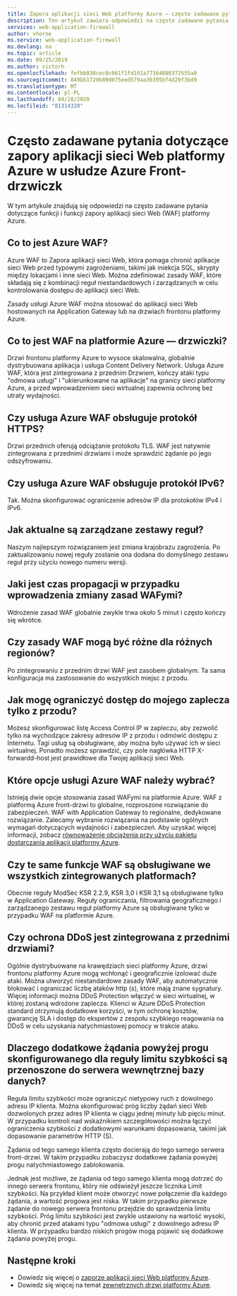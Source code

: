```yaml
---
title: Zapora aplikacji sieci Web platformy Azure — często zadawane pytania
description: Ten artykuł zawiera odpowiedzi na często zadawane pytania dotyczące zapory aplikacji sieci Web na platformie Azure
services: web-application-firewall
author: vhorne
ms.service: web-application-firewall
ms.devlang: na
ms.topic: article
ms.date: 09/25/2019
ms.author: victorh
ms.openlocfilehash: fefbb038cec0c061f1fd191a77164880372555a0
ms.sourcegitcommit: 849bb1729b89d075eed579aa36395bf4d29f3bd9
ms.translationtype: MT
ms.contentlocale: pl-PL
ms.lasthandoff: 04/28/2020
ms.locfileid: "81314320"
---
```

# <a name="frequently-asked-questions-for-azure-web-application-firewall-on-azure-front-door-service"></a>Często zadawane pytania dotyczące zapory aplikacji sieci Web platformy Azure w usłudze Azure Front-drzwiczk

W tym artykule znajdują się odpowiedzi na często zadawane pytania dotyczące funkcji i funkcji zapory aplikacji sieci Web (WAF) platformy Azure. 

## <a name="what-is-azure-waf"></a>Co to jest Azure WAF?

Azure WAF to Zapora aplikacji sieci Web, która pomaga chronić aplikacje sieci Web przed typowymi zagrożeniami, takimi jak iniekcja SQL, skrypty między lokacjami i inne sieci Web. Można zdefiniować zasady WAF, które składają się z kombinacji reguł niestandardowych i zarządzanych w celu kontrolowania dostępu do aplikacji sieci Web.

Zasady usługi Azure WAF można stosować do aplikacji sieci Web hostowanych na Application Gateway lub na drzwiach frontonu platformy Azure.

## <a name="what-is-waf-on-azure-front-door"></a>Co to jest WAF na platformie Azure — drzwiczki? 

Drzwi frontonu platformy Azure to wysoce skalowalna, globalnie dystrybuowana aplikacja i usługa Content Delivery Network. Usługa Azure WAF, która jest zintegrowana z przednim Drzwiem, kończy ataki typu "odmowa usługi" i "ukierunkowane na aplikacje" na granicy sieci platformy Azure, a przed wprowadzeniem sieci wirtualnej zapewnia ochronę bez utraty wydajności.

## <a name="does-azure-waf-support-https"></a>Czy usługa Azure WAF obsługuje protokół HTTPS?

Drzwi przednich oferują odciążanie protokołu TLS. WAF jest natywnie zintegrowana z przednimi drzwiami i może sprawdzić żądanie po jego odszyfrowaniu.

## <a name="does-azure-waf-support-ipv6"></a>Czy usługa Azure WAF obsługuje protokół IPv6?

Tak. Można skonfigurować ograniczenie adresów IP dla protokołów IPv4 i IPv6.

## <a name="how-up-to-date-are-the-managed-rule-sets"></a>Jak aktualne są zarządzane zestawy reguł?

Naszym najlepszym rozwiązaniem jest zmiana krajobrazu zagrożenia. Po zaktualizowaniu nowej reguły zostanie ona dodana do domyślnego zestawu reguł przy użyciu nowego numeru wersji.

## <a name="what-is-the-propagation-time-if-i-make-a-change-to-my-waf-policy"></a>Jaki jest czas propagacji w przypadku wprowadzenia zmiany zasad WAFymi?

Wdrożenie zasad WAF globalnie zwykle trwa około 5 minut i często kończy się wkrótce.

## <a name="can-waf-policies-be-different-for-different-regions"></a>Czy zasady WAF mogą być różne dla różnych regionów?

Po zintegrowaniu z przednim drzwi WAF jest zasobem globalnym. Ta sama konfiguracja ma zastosowanie do wszystkich miejsc z przodu.
 
## <a name="how-do-i-limit-access-to-my-back-end-to-be-from-front-door-only"></a>Jak mogę ograniczyć dostęp do mojego zaplecza tylko z przodu?

Możesz skonfigurować listę Access Control IP w zapleczu, aby zezwolić tylko na wychodzące zakresy adresów IP z przodu i odmówić dostępu z Internetu. Tagi usług są obsługiwane, aby można było używać ich w sieci wirtualnej. Ponadto możesz sprawdzić, czy pole nagłówka HTTP X-forwardd-host jest prawidłowe dla Twojej aplikacji sieci Web.

## <a name="which-azure-waf-options-should-i-choose"></a>Które opcje usługi Azure WAF należy wybrać?

Istnieją dwie opcje stosowania zasad WAFymi na platformie Azure. WAF z platformą Azure front-drzwi to globalne, rozproszone rozwiązanie do zabezpieczeń. WAF with Application Gateway to regionalne, dedykowane rozwiązanie. Zalecamy wybranie rozwiązania na podstawie ogólnych wymagań dotyczących wydajności i zabezpieczeń. Aby uzyskać więcej informacji, zobacz [równoważenie obciążenia przy użyciu pakietu dostarczania aplikacji platformy Azure](https://docs.microsoft.com/azure/frontdoor/front-door-lb-with-azure-app-delivery-suite).


## <a name="do-you-support-same-waf-features-in-all-integrated-platforms"></a>Czy te same funkcje WAF są obsługiwane we wszystkich zintegrowanych platformach?

Obecnie reguły ModSec KSR 2.2.9, KSR 3,0 i KSR 3,1 są obsługiwane tylko w Application Gateway. Reguły ograniczania, filtrowania geograficznego i zarządzanego zestawu reguł platformy Azure są obsługiwane tylko w przypadku WAF na platformie Azure.

## <a name="is-ddos-protection-integrated-with-front-door"></a>Czy ochrona DDoS jest zintegrowana z przednimi drzwiami? 

Ogólnie dystrybuowane na krawędziach sieci platformy Azure, drzwi frontonu platformy Azure mogą wchłonąć i geograficznie izolować duże ataki. Można utworzyć niestandardowe zasady WAF, aby automatycznie blokować i ograniczać liczbę ataków http (s), które mają znane sygnatury. Więcej informacji można DDoS Protection włączyć w sieci wirtualnej, w której zostaną wdrożone zaplecza. Klienci w Azure DDoS Protection standard otrzymują dodatkowe korzyści, w tym ochronę kosztów, gwarancję SLA i dostęp do ekspertów z zespołu szybkiego reagowania na DDoS w celu uzyskania natychmiastowej pomocy w trakcie ataku.

## <a name="why-do-additional-requests-above-the-threshold-configured-for-my-rate-limit-rule-get-passed-to-my-backend-server"></a>Dlaczego dodatkowe żądania powyżej progu skonfigurowanego dla reguły limitu szybkości są przenoszone do serwera wewnętrznej bazy danych?

Reguła limitu szybkości może ograniczyć nietypowy ruch z dowolnego adresu IP klienta. Można skonfigurować próg liczby żądań sieci Web dozwolonych przez adres IP klienta w ciągu jednej minuty lub pięciu minut. W przypadku kontroli nad wskaźnikiem szczegółowości można łączyć ograniczenia szybkości z dodatkowymi warunkami dopasowania, takimi jak dopasowanie parametrów HTTP (S). 

Żądania od tego samego klienta często docierają do tego samego serwera front-drzwi. W takim przypadku zobaczysz dodatkowe żądania powyżej progu natychmiastowego zablokowania. 

Jednak jest możliwe, że żądania od tego samego klienta mogą dotrzeć do innego serwera frontonu, który nie odświeżył jeszcze licznika Limit szybkości. Na przykład klient może otworzyć nowe połączenie dla każdego żądania, a wartość progowa jest niska. W takim przypadku pierwsze żądanie do nowego serwera frontonu przejdzie do sprawdzenia limitu szybkości. Próg limitu szybkości jest zwykle ustawiony na wartość wysoki, aby chronić przed atakami typu "odmowa usługi" z dowolnego adresu IP klienta. W przypadku bardzo niskich progów mogą pojawić się dodatkowe żądania powyżej progu.

## <a name="next-steps"></a>Następne kroki

- Dowiedz się więcej o [zaporze aplikacji sieci Web platformy Azure](../overview.md).
- Dowiedz się więcej na temat [zewnętrznych drzwi platformy Azure](../../frontdoor/front-door-overview.md).
